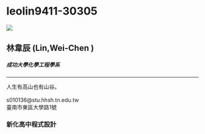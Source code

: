 # leolin9411-30305
<!--  宣告為HTML文件-->
<!DOCTYPE html>
<html >
<head>
  <!--  網界編碼-->
  <meta charset="UTF-8">
   <!--  網頁標題-->
  <title>名片-新化高中</title>
  <!--  連結CSS檔案-->
  <link rel="stylesheet" href="css\style.css">
</head>

<body>
    <!-- 名片區塊-->
  <div class="namecard">
  <img src="img/106891.png" />
    <!--  名片右邊文字區塊-->
  <div class="right">
    <h2>林韋辰
    <!--  空格--> 
    <SPAN>(Lin,Wei-Chen )</SPAN>
    </h2>
    <H5>成功大學化學工程學系</H5>
      <!--  分隔線-->
    <HR></HR>
    <P>人生有高山也有山谷。
    <br>
    <br>s010136@stu.hhsh.tn.edu.tw
    <br> 臺南市東區大學路1號
    </P>
  <!--  大圓區塊-->
    <div class="circle circle1"></div>
  <!--  小圓區塊-->
    <div class="circle circle2"></div>
  </div>
</div>

<h3 class="page_title">新化高中程式設計</h3>

</body>
</html>
